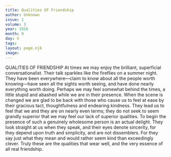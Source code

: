 ```yaml
---
title: Qualities Of Friendship
author: Unknown
issue: 1
volume: 3
year: 1916
month: 9
day: V
tags:
layout: page.njk
image:
---
```

QUALITIES OF FRIENDSHIP       At times we may enjoy the brilliant, superficial conversationalist. Their talk sparkles like the fireflies on a summer night. They have been everywhere—claim to know about all the people worth knowing—have seen all the sights worth seeing, and have done nearly everything worth doing. Perhaps we may feel somewhat behind the times, a little stupid and abashed while we are in their presence. When the scene is changed we are glad to be back with those who cause us to feel at ease by their gracious tact, thoughtfulness and endearing kindness. They lead us to feel that we and they are on nearly even terms; they do not seek to seem grandly superior that we may feel our lack of superior qualities. To begin the presence of such a genuinely wholesome person is an actual delight. They look straight at us when they speak, and their eyes denote sincerity, for they depend upon truth and simplicity, and are not dissemblers. For they say just what they mean and would rather seem kind than exceedingly clever. Truly these are the qualities that wear well, and the very essence of all real friendship. 


